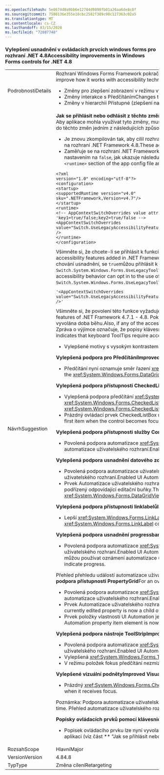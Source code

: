 ```yaml
---
ms.openlocfilehash: 5e8674d0a9bb6e12784d9898fb01a26aa6de8c8f
ms.sourcegitcommit: 7588136e355e10cbc2582f389c90c127363c02a5
ms.translationtype: MT
ms.contentlocale: cs-CZ
ms.lasthandoff: 03/15/2020
ms.locfileid: "72887748"
---
```

### <a name="accessibility-improvements-in-windows-forms-controls-for-net-48"></a><span data-ttu-id="37457-101">Vylepšení usnadnění v ovládacích prvcích windows forms pro rozhraní .NET 4.8</span><span class="sxs-lookup"><span data-stu-id="37457-101">Accessibility improvements in Windows Forms controls for .NET 4.8</span></span>

|   |   |
|---|---|
|<span data-ttu-id="37457-102">Podrobnosti</span><span class="sxs-lookup"><span data-stu-id="37457-102">Details</span></span>|<span data-ttu-id="37457-103">Rozhraní Windows Forms Framework pokračuje ve zlepšování způsobu práce s technologiemi usnadnění přístupu, aby lépe podporovalo zákazníky windows forms.</span><span class="sxs-lookup"><span data-stu-id="37457-103">The Windows Forms Framework is continuing to improve how it works with accessibility technologies to better support Windows Forms customers.</span></span> <span data-ttu-id="37457-104">Patří mezi ně následující změny:</span><span class="sxs-lookup"><span data-stu-id="37457-104">These include the following changes:</span></span><ul><li><span data-ttu-id="37457-105">Změny pro zlepšení zobrazení v režimu vysokého kontrastu.</span><span class="sxs-lookup"><span data-stu-id="37457-105">Changes to improve display during High Contrast mode.</span></span></li><li><span data-ttu-id="37457-106">Změny interakce s Předčítáním</span><span class="sxs-lookup"><span data-stu-id="37457-106">Changes to interaction with Narrator.</span></span></li><li><span data-ttu-id="37457-107">Změny v hierarchii Přístupné (zlepšení navigace prostřednictvím stromu automatizace uživatelského rozhraní).</span><span class="sxs-lookup"><span data-stu-id="37457-107">Changes in the Accessible hierarchy (improving navigation through the UI Automation tree).</span></span></li></ul>|
|<span data-ttu-id="37457-108">Návrh</span><span class="sxs-lookup"><span data-stu-id="37457-108">Suggestion</span></span>|<span data-ttu-id="37457-109">**Jak se přihlásit nebo odhlásit z těchto změn**</span><span class="sxs-lookup"><span data-stu-id="37457-109">**How to opt in or out of these changes**</span></span><br><span data-ttu-id="37457-110">Aby aplikace mohla využívat tyto změny, musí být spuštěna v rozhraní .NET Framework 4.8.</span><span class="sxs-lookup"><span data-stu-id="37457-110">In order for the application to benefit from these changes, it must run on the .NET Framework 4.8.</span></span> <span data-ttu-id="37457-111">Aplikace se může přihlásit do těchto změn jedním z následujících způsobů:</span><span class="sxs-lookup"><span data-stu-id="37457-111">The application can opt in into these changes in either of the following ways:</span></span><ul><li><span data-ttu-id="37457-112">Je znovu zkompilován tak, aby cílil rozhraní .NET Framework 4.8.</span><span class="sxs-lookup"><span data-stu-id="37457-112">It is recompiled to target the .NET Framework 4.8.</span></span> <span data-ttu-id="37457-113">Tyto změny usnadnění jsou ve výchozím nastavení povoleny v aplikacích windows forms, které cílí na rozhraní .NET Framework 4.8.</span><span class="sxs-lookup"><span data-stu-id="37457-113">These accessibility changes are enabled by default on Windows Forms applications that target the .NET Framework 4.8.</span></span></li><li><span data-ttu-id="37457-114">Zaměřuje se na rozhraní .NET Framework 4.7.2 nebo starší verzi a odhlásí se z <code>&lt;runtime&gt;</code> chování starší usnadnění přidáním následujícího [přepínače AppContext](https://docs.microsoft.com/dotnet/framework/configure-apps/file-schema/runtime/appcontextswitchoverrides-element) do části konfiguračního souboru aplikace a jeho nastavením na <code>false</code>, jak ukazuje následující příklad.</span><span class="sxs-lookup"><span data-stu-id="37457-114">It targets the .NET Framework 4.7.2 or earlier version and opts out of the legacy accessibility behaviors by adding the following [AppContext switch](https://docs.microsoft.com/dotnet/framework/configure-apps/file-schema/runtime/appcontextswitchoverrides-element) to the <code>&lt;runtime&gt;</code> section of the app config file and setting it to <code>false</code>, as the following example shows.</span></span></li></ul><pre><code class="lang-xml">&lt;?xml version=&quot;1.0&quot; encoding=&quot;utf-8&quot;?&gt;&#13;&#10;&lt;configuration&gt;&#13;&#10;&lt;startup&gt;&#13;&#10;&lt;supportedRuntime version=&quot;v4.0&quot; sku=&quot;.NETFramework,Version=v4.7&quot;/&gt;&#13;&#10;&lt;/startup&gt;&#13;&#10;&lt;runtime&gt;&#13;&#10;&lt;!-- AppContextSwitchOverrides value attribute is in the form of &#39;key1=true/false;key2=true/false  --&gt;&#13;&#10;&lt;AppContextSwitchOverrides value=&quot;Switch.UseLegacyAccessibilityFeatures=false;Switch.UseLegacyAccessibilityFeatures.2=false;Switch.UseLegacyAccessibilityFeatures.3=false&quot; /&gt;&#13;&#10;&lt;/runtime&gt;&#13;&#10;&lt;/configuration&gt;&#13;&#10;</code></pre><span data-ttu-id="37457-115">Všimněte si, že chcete-li se přihlásit k funkcím usnadnění přidané v rozhraní .NET Framework 4.8, musíte se také přihlásit k funkcím usnadnění rozhraní .NET Framework 4.7.1 a 4.7.2.</span><span class="sxs-lookup"><span data-stu-id="37457-115">Note that to opt in to the accessibility features added in .NET Framework 4.8, you must also opt in to accessibility features of .NET Framework 4.7.1 and 4.7.2 as well.</span></span> <span data-ttu-id="37457-116">Aplikace, které cílí na rozhraní .NET Framework 4.8 a chtějí zachovat starší chování usnadnění, se <code>true</code>můžou přihlásit k používání starších funkcí usnadnění explicitním nastavením tohoto přepínače AppContext na . Povolení podpory vyvolání kláves klávesnice <code>Switch.System.Windows.Forms.UseLegacyToolTipDisplay=false</code> vyžaduje přidání řádku do hodnoty AppContextSwitchOverrides:</span><span class="sxs-lookup"><span data-stu-id="37457-116">Applications that target the .NET Framework 4.8 and want to preserve the legacy accessibility behavior can opt in to the use of legacy accessibility features by explicitly setting this AppContext switch to <code>true</code>.Enabling the keyboard ToolTip invocation support requires adding the <code>Switch.System.Windows.Forms.UseLegacyToolTipDisplay=false</code> line to the AppContextSwitchOverrides value:</span></span><pre><code class="lang-xml">&#39;&lt;AppContextSwitchOverrides value=&quot;Switch.UseLegacyAccessibilityFeatures=false;Switch.UseLegacyAccessibilityFeatures.2=false;Switch.UseLegacyAccessibilityFeatures.3=false;Switch.System.Windows.Forms.UseLegacyToolTipDisplay=false&quot; /&gt;&#39;&#13;&#10;</code></pre><span data-ttu-id="37457-117">Všimněte si, že povolení této funkce vyžaduje přihlášení k výše uvedené funkce usnadnění rozhraní .NET Framework 4.7.1 - 4.8.</span><span class="sxs-lookup"><span data-stu-id="37457-117">Note that enabling this feature requires opting in to the aforementioned accessibility features of .NET Framework 4.7.1 - 4.8.</span></span> <span data-ttu-id="37457-118">Pokud se neodpojí některá z funkcí usnadnění, ale funkce zobrazení <xref:System.NotSupportedException> popisku je přihlášena, bude při prvním přístupu k těmto funkcím vyvolána doba běhu.</span><span class="sxs-lookup"><span data-stu-id="37457-118">Also, if any of the accessibility features are not opted in but the tooltip display feature is opted in, a runtime <xref:System.NotSupportedException> will be thrown on the first access to these features.</span></span> <span data-ttu-id="37457-119">Zpráva o výjimce označuje, že popisy klávesnice vyžadují, aby bylo povoleno zlepšení usnadnění přístupu úrovně 3. **Použití barev definovaných osem v motivech s vysokým kontrastem**</span><span class="sxs-lookup"><span data-stu-id="37457-119">The exception message indicates that keyboard ToolTips require accessibility improvements of level 3 to be enabled.**Use of OS-defined colors in High Contrast themes**</span></span><ul><li><span data-ttu-id="37457-120">Vylepšené motivy s vysokým kontrastem.</span><span class="sxs-lookup"><span data-stu-id="37457-120">Improved high-contrast themes.</span></span></li></ul><span data-ttu-id="37457-121">**Vylepšená podpora pro Předčítání**</span><span class="sxs-lookup"><span data-stu-id="37457-121">**Improved Narrator support**</span></span><ul><li><span data-ttu-id="37457-122">Předčítání nyní oznamuje směr řazení <xref:System.Windows.Forms.DataGridViewColumn> při oznámení přístupného názvu <xref:System.Windows.Forms.DataGridViewCell>.</span><span class="sxs-lookup"><span data-stu-id="37457-122">Narrator now announces the sort direction of the <xref:System.Windows.Forms.DataGridViewColumn> when announcing an accessible name of a <xref:System.Windows.Forms.DataGridViewCell>.</span></span></li></ul><span data-ttu-id="37457-123">**Vylepšená podpora přístupnosti CheckedListBox**</span><span class="sxs-lookup"><span data-stu-id="37457-123">**Improved CheckedListBox Accessibility support**</span></span><ul><li><span data-ttu-id="37457-124">Vylepšená podpora předčítání <xref:System.Windows.Forms.CheckedListBox> pro ovládací prvek.</span><span class="sxs-lookup"><span data-stu-id="37457-124">Improved Narrator support for the <xref:System.Windows.Forms.CheckedListBox> control.</span></span> <span data-ttu-id="37457-125">Při přechodu <xref:System.Windows.Forms.CheckedListBox> na ovládací prvek pomocí klávesnice Program <xref:System.Windows.Forms.CheckedListBox> Předčítání položku zaostří a oznámí ji.</span><span class="sxs-lookup"><span data-stu-id="37457-125">When navigating to the <xref:System.Windows.Forms.CheckedListBox> control using the keyboard, Narrator focuses the <xref:System.Windows.Forms.CheckedListBox> item and announces it.</span></span></li><li><span data-ttu-id="37457-126">Prázdný ovládací prvek CheckedListBox má nyní nakreslený obdélník fokusu pro virtuální první položku, když se ovládací prvek zaměří.</span><span class="sxs-lookup"><span data-stu-id="37457-126">An empty CheckedListBox control now has a focus rectangle drawn for a virtual first item when the control becomes focused.</span></span></li></ul><span data-ttu-id="37457-127">**Vylepšená podpora přístupnosti služby ComboBox**</span><span class="sxs-lookup"><span data-stu-id="37457-127">**Improved ComboBox Accessibility support**</span></span><ul><li><span data-ttu-id="37457-128">Povolená podpora automatizace <xref:System.Windows.Forms.ComboBox> uživatelského rozhraní pro ovládací prvek, se schopností používat oznámení automatizace uživatelského rozhraní a další funkce automatizace uživatelského rozhraní.</span><span class="sxs-lookup"><span data-stu-id="37457-128">Enabled UI Automation support for the <xref:System.Windows.Forms.ComboBox> control, with the ability to use UI Automation notifications and other UI Automation features.</span></span></li></ul><span data-ttu-id="37457-129">**Vylepšená podpora usnadnění datového zobrazení**</span><span class="sxs-lookup"><span data-stu-id="37457-129">**Improved DataGridView Accessibility support**</span></span><ul><li><span data-ttu-id="37457-130">Povolená podpora automatizace uživatelského rozhraní pro <xref:System.Windows.Forms.DataGridView> řízení se schopností používat oznámení automatizace uživatelského rozhraní a další funkce automatizace uživatelského rozhraní.</span><span class="sxs-lookup"><span data-stu-id="37457-130">Enabled UI Automation support for <xref:System.Windows.Forms.DataGridView> control with ability to use UI Automation notifications and other UI Automation features.</span></span></li><li><span data-ttu-id="37457-131">Prvek Automatizace uživatelského rozhraní, <xref:System.Windows.Forms.DataGridViewComboBoxEditingControl> <xref:System.Windows.Forms.DataGridViewTextBoxEditingControl> který odpovídá nebo je nyní podřízený odpovídající editační buňky.</span><span class="sxs-lookup"><span data-stu-id="37457-131">The UI Automation element which corresponds to the <xref:System.Windows.Forms.DataGridViewComboBoxEditingControl> or <xref:System.Windows.Forms.DataGridViewTextBoxEditingControl> is now a child of corresponding editing cell.</span></span></li></ul><span data-ttu-id="37457-132">**Vylepšená podpora přístupnosti linklabelů**</span><span class="sxs-lookup"><span data-stu-id="37457-132">**Improved LinkLabel Accessibility support**</span></span><ul><li><span data-ttu-id="37457-133">Lepší <xref:System.Windows.Forms.LinkLabel> přístupnost ovládacího prvku: Předčítání oznámí zakázaný <xref:System.Windows.Forms.LinkLabel> stav propojení, pokud je odpovídající ovládací prvek zakázán.</span><span class="sxs-lookup"><span data-stu-id="37457-133">Improved <xref:System.Windows.Forms.LinkLabel> control accessibility: Narrator announces the disabled state for the link if the corresponding <xref:System.Windows.Forms.LinkLabel> control is disabled.</span></span></li></ul><span data-ttu-id="37457-134">**Vylepšená podpora usnadnění progressbar**</span><span class="sxs-lookup"><span data-stu-id="37457-134">**Improved ProgressBar Accessibility support**</span></span><ul><li><span data-ttu-id="37457-135">Povolená podpora automatizace <xref:System.Windows.Forms.ProgressBar> uživatelského rozhraní pro ovládací prvek s možností používat oznámení automatizace uživatelského rozhraní a další funkce automatizace uživatelského rozhraní.</span><span class="sxs-lookup"><span data-stu-id="37457-135">Enabled UI Automation support for the <xref:System.Windows.Forms.ProgressBar> control with the ability to use UI Automation notifications and other UI Automation features.</span></span> <span data-ttu-id="37457-136">Vývojáři teď můžou používat oznámení automatizace uživatelského rozhraní, která může Předčítání oznamovat k označení průběhu.</span><span class="sxs-lookup"><span data-stu-id="37457-136">Developers are now able to use UI Automation notifications which Narrator can announce to indicate progress.</span></span></li></ul><span data-ttu-id="37457-137">Přehled přehledu událostí automatizace uživatelského rozhraní, včetně událostí oznámení automatizace uživatelského rozhraní, najdete v tématu [Přehled událostí automatizace uživatelského rozhraní](https://docs.microsoft.com/windows/desktop/WinAuto/uiauto-eventsoverview). **Vylepšená podpora přístupnosti PropertyGrid**</span><span class="sxs-lookup"><span data-stu-id="37457-137">For an overview of UI automation events overview, including UI automation notification events, see the [UI Automation Events Overview](https://docs.microsoft.com/windows/desktop/WinAuto/uiauto-eventsoverview).**Improved PropertyGrid Accessibility support**</span></span><ul><li><span data-ttu-id="37457-138">Povolená podpora automatizace <xref:System.Windows.Forms.PropertyGrid> uživatelského rozhraní pro ovládací prvek, se schopností používat oznámení automatizace uživatelského rozhraní a další funkce automatizace uživatelského rozhraní.</span><span class="sxs-lookup"><span data-stu-id="37457-138">Enabled UI Automation support for the <xref:System.Windows.Forms.PropertyGrid> control, with the ability to use UI Automation notifications and other UI Automation features.</span></span></li><li><span data-ttu-id="37457-139">Prvek Automatizace uživatelského rozhraní, který odpovídá aktuálně upravené vlastnosti je nyní podřízený odpovídající položky vlastnosti ui automation element.</span><span class="sxs-lookup"><span data-stu-id="37457-139">The UI Automation element which corresponds to the currently edited property is now a child of the corresponding property item UI Automation element.</span></span></li><li><span data-ttu-id="37457-140">Prvek položky vlastnosti UI Automation je nyní podřízeným <xref:System.Windows.Forms.PropertyGrid> prvkem odpovídající kategorie, pokud je nadřazený ovládací prvek nastaven na zobrazení kategorií.</span><span class="sxs-lookup"><span data-stu-id="37457-140">The UI Automation property item element is now a child of the corresponding category element if the parent <xref:System.Windows.Forms.PropertyGrid> control is set to category view.</span></span></li></ul><span data-ttu-id="37457-141">**Vylepšená podpora nástroje ToolStrip**</span><span class="sxs-lookup"><span data-stu-id="37457-141">**Improved ToolStrip support**</span></span><ul><li><span data-ttu-id="37457-142">Povolená podpora automatizace <xref:System.Windows.Forms.ToolStrip> uživatelského rozhraní pro ovládací prvek, se schopností používat oznámení automatizace uživatelského rozhraní a další funkce automatizace uživatelského rozhraní.</span><span class="sxs-lookup"><span data-stu-id="37457-142">Enabled UI Automation support for the <xref:System.Windows.Forms.ToolStrip> control, with the ability to use UI Automation notifications and other UI Automation features.</span></span></li><li><span data-ttu-id="37457-143">Vylepšená <xref:System.Windows.Forms.ToolStrip> navigace mezi položkami.</span><span class="sxs-lookup"><span data-stu-id="37457-143">Improved navigation through <xref:System.Windows.Forms.ToolStrip> items.</span></span></li><li><span data-ttu-id="37457-144">V režimu položek fokus předčítání nezmizí a nepřejde na skryté položky.</span><span class="sxs-lookup"><span data-stu-id="37457-144">In items mode, Narrator focus does not disappear and does not go to hidden items.</span></span></li></ul><span data-ttu-id="37457-145">**Vylepšené vizuální podněty**</span><span class="sxs-lookup"><span data-stu-id="37457-145">**Improved Visual cues**</span></span><ul><li><span data-ttu-id="37457-146">Prázdný <xref:System.Windows.Forms.CheckedListBox> ovládací prvek nyní zobrazí indikátor fokusu, když obdrží fokus.</span><span class="sxs-lookup"><span data-stu-id="37457-146">An empty <xref:System.Windows.Forms.CheckedListBox> control now displays a focus indicator when it receives focus.</span></span></li></ul><span data-ttu-id="37457-147">Poznámka: Podpora automatizace uživatelského rozhraní je povolena pro ovládací prvky za běhu, ale nepoužívá se v době návrhu.</span><span class="sxs-lookup"><span data-stu-id="37457-147">Note: UI automation support is enabled for controls in runtime but is not used in design time.</span></span> <span data-ttu-id="37457-148">Přehled automatizace uživatelského rozhraní najdete v tématu [Přehled automatizace uživatelského rozhraní](https://docs.microsoft.com/dotnet/framework/ui-automation/ui-automation-overview).</span><span class="sxs-lookup"><span data-stu-id="37457-148">For an overview of UI automation, see the [UI Automation Overview](https://docs.microsoft.com/dotnet/framework/ui-automation/ui-automation-overview).</span></span></p><span data-ttu-id="37457-149">**Popisky ovládacích prvků pomocí klávesnice**</span><span class="sxs-lookup"><span data-stu-id="37457-149">**Invoking controls' ToolTips with a keyboard**</span></span><ul><li><span data-ttu-id="37457-150">Popisek ovládacího prvku lze nyní vyvolat zaostřením ovládacího prvku pomocí klávesnice.</span><span class="sxs-lookup"><span data-stu-id="37457-150">Control tooltip can now be invoked by focusing the control with keyboard.</span></span> <span data-ttu-id="37457-151">Tato funkce musí být povolena explicitně pro aplikaci (viz část \*\* &quot;Jak se přihlásit nebo odhlásit z těchto změn)&quot;\*\*</span><span class="sxs-lookup"><span data-stu-id="37457-151">This feature needs to be enabled explicitly for the application (see section **&quot;How to opt in or out of these changes&quot;**)</span></span></li></ul>|
|<span data-ttu-id="37457-152">Rozsah</span><span class="sxs-lookup"><span data-stu-id="37457-152">Scope</span></span>|<span data-ttu-id="37457-153">Hlavní</span><span class="sxs-lookup"><span data-stu-id="37457-153">Major</span></span>|
|<span data-ttu-id="37457-154">Version</span><span class="sxs-lookup"><span data-stu-id="37457-154">Version</span></span>|<span data-ttu-id="37457-155">4.8</span><span class="sxs-lookup"><span data-stu-id="37457-155">4.8</span></span>|
|<span data-ttu-id="37457-156">Typ</span><span class="sxs-lookup"><span data-stu-id="37457-156">Type</span></span>|<span data-ttu-id="37457-157">Změna cílení</span><span class="sxs-lookup"><span data-stu-id="37457-157">Retargeting</span></span>|

